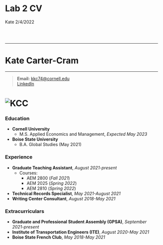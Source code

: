 Lab 2 CV
================
Kate
2/4/2022

<br>

<br>

------------------------------------------------------------------------

# Kate Carter-Cram

------------------------------------------------------------------------

> **Email:** <kkc74@cornell.edu>  
> [LinkedIn](https://www.linkedin.com/in/katecartercram/)

# ![KCC](/Users/katecarter-cram/Documents/Headshots/00001028.jpeg)

### Education

-   **Cornell University**
    -   M.S. Applied Economics and Management, *Expected May 2023*  
-   **Boise State University**
    -   B.A. Global Studies (May 2021)

### Experience

-   **Graduate Teaching Assistant**, *August 2021-present*
    -   Courses:
        -   AEM 2800 (*Fall 2021*)  
        -   AEM 2025 (*Spring 2022*)  
        -   AEM 2810 (*Spring 2022*)  
-   **Technical Records Specialist**, *May 2021-August 2021*
-   **Writing Center Consultant**, *August 2018-May 2021*

### Extracurriculars

-   **Graduate and Professional Student Assembly (GPSA)**, *September
    2021-present*
-   **Institute of Transportation Engineers (ITE)**, *August 2020-May
    2021*
-   **Boise State French Club**, *May 2018-May 2021*
